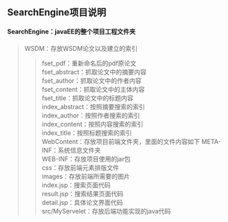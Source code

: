 ## SearchEngine项目说明
#### SearchEngine：javaEE的整个项目工程文件夹
>WSDM：存放WSDM论文以及建立的索引
>>fset_pdf：重新命名后的pdf原论文<br>
>>fset_abstract：抓取论文中的摘要内容<br>
>>fset_author：抓取论文中的作者内容<br>
>>fset_content：抓取论文中的主体内容<br>
>>fset_title：抓取论文中的标题内容<br>
>>index_abstract：按照摘要搜索的索引<br>
>>index_author：按照作者搜索的索引<br>
>>index_content：按照内容搜索的索引<br>
>>index_title：按照标题搜索的索引<br>
>WebContent：存放项目前端文件夹，里面的文件内容如下
>>META-INF：系统信息文件夹<br>
>>WEB-INF：存放项目使用的jar包<br>
>>css：存放前端元素排版文件<br>
>>images：存放前端所需要的图片<br>
>>index.jsp：搜索页面代码<br>
>>result.jsp：搜索结果页面代码<br>
>>detail.jsp：具体论文界面代码<br>
>src/MyServelet：存放后端功能实现的java代码
